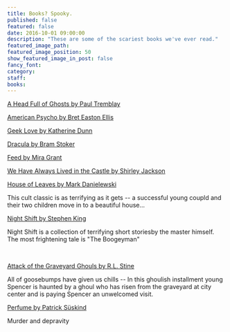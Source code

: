 ```yaml
---
title: Books? Spooky.
published: false
featured: false
date: 2016-10-01 09:00:00
description: "These are some of the scariest books we've ever read."
featured_image_path:
featured_image_position: 50
show_featured_image_in_post: false
fancy_font:
category:
staff:
books:
---
```



[A Head Full of Ghosts by Paul Tremblay](http://www.brooklinebooksmith-shop.com/book/9780062363244)

[American Psycho by Bret Easton Ellis](http://www.brooklinebooksmith-shop.com/book/9780679735779)

[Geek Love by Katherine Dunn](http://www.brooklinebooksmith-shop.com/book/9780375713347)

[Dracula by Bram Stoker](http://www.brooklinebooksmith-shop.com/book/9780451530660')

[Feed by Mira Grant](http://www.brooklinebooksmith-shop.com/book/9780316081054)

[We Have Always Lived in the Castle by Shirley Jackson](http://www.brooklinebooksmith-shop.com/book/9780143039976)

[House of Leaves by Mark Danielewski](http://www.brooklinebooksmith-shop.com/book/9780375703768)

This cult classic is as terrifying as it gets -- a successful young coupld and their two children move in to a beautiful house...

[Night Shift by Stephen King](http://www.brooklinebooksmith-shop.com/book/9780307743640)

Night Shift is a collection of terrifying short storiesby the master himself.&nbsp; The most frightening tale is "The Boogeyman"&nbsp;

&nbsp;

[Attack of the Graveyard Ghouls by R.L. Stine](http://www.brooklinebooksmith-shop.com/book/9780545828864)

All of goosebumps have given us chills -- In this ghoulish installment young Spencer is haunted by a ghoul who has risen from the graveyard at city center and is paying Spencer an unwelcomed visit.&nbsp;

[Perfume by Patrick S&uuml;skind](http://www.brooklinebooksmith-shop.com/book/9780375725845)

Murder and depravity